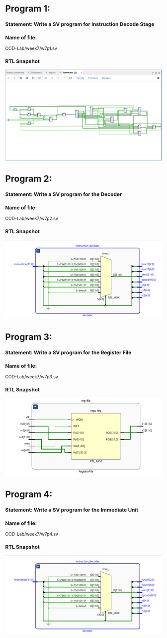 # Program 1: 
### Statement: Write a SV program for Instruction Decode Stage

### Name of file:
COD-Lab/week7/w7p1.sv

### RTL Snapshot
![Screenshot of RTL view](w7p1.png)

# Program 2: 
### Statement: Write a SV program for the Decoder

### Name of file:
COD-Lab/week7/w7p2.sv

### RTL Snapshot
![Screenshot of RTL view](w7p2.png)

# Program 3: 
### Statement: Write a SV program for the Register File

### Name of file:
COD-Lab/week7/w7p3.sv

### RTL Snapshot
![Screenshot of RTL view](w7p3.png)

# Program 4: 
### Statement: Write a SV program for the Immediate Unit

### Name of file:
COD-Lab/week7/w7p4.sv

### RTL Snapshot
![Screenshot of RTL view](w7p4.png)
